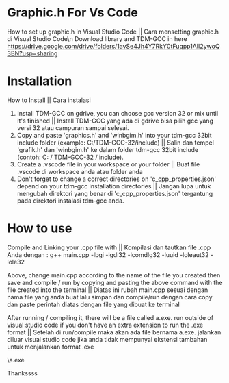 # Graphic.h For Vs Code
How to set up graphic.h in Visual Studio Code || Cara mensetting graphic.h di Visual Studio Code\n
Download library and TDM-GCC in here
https://drive.google.com/drive/folders/1avSe4Jh4Y7RkY0tFuqpp1AlI2ywoQ3BN?usp=sharing

# Installation
How to Install || Cara instalasi
1. Install TDM-GCC on gdrive, you can choose gcc version 32 or mix until it's finished || Install TDM-GCC yang ada di gdrive bisa pilih gcc yang versi 32 atau campuran sampai selesai.
2. Copy and paste 'graphics.h' and 'winbgim.h' into your tdm-gcc 32bit include folder (example: C:/TDM-GCC-32/include) || Salin dan tempel 'grafik.h' dan 'winbgim.h' ke dalam folder tdm-gcc 32bit include (contoh: C: / TDM-GCC-32 / include).
3. Create a .vscode file in your workspace or your folder || Buat file .vscode di workspace anda atau folder anda
4. Don't forget to change a correct directories on 'c_cpp_properties.json' depend on your tdm-gcc installation directories || Jangan lupa untuk mengubah direktori yang benar di 'c_cpp_properties.json' tergantung pada direktori instalasi tdm-gcc anda.

# How to use
Compile and Linking your .cpp file with ||  Kompilasi dan tautkan file .cpp Anda dengan :
g++ main.cpp -lbgi -lgdi32 -lcomdlg32 -luuid -loleaut32 -lole32

Above, change main.cpp according to the name of the file you created then save and compile / run by copying and pasting the above command with the file created into the terminal
||
Diatas ini rubah main.cpp sesuai dengan nama file yang anda buat lalu simpan dan compile/run dengan cara copy dan paste perintah diatas dengan file yang dibuat ke terminal


After running / compiling it, there will be a file called a.exe. run outside of visual studio code if you don't have an extra extension to run the .exe format
||
Setelah di run/compile maka akan ada file bernama a.exe. jalankan diluar visual studio code jika anda tidak mempunyai ekstensi tambahan untuk menjalankan format .exe

\a.exe

Thankssss
